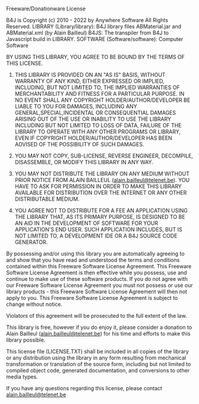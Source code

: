 Freeware/Donationware License

B4J is Copyright (c) 2010 - 2022 by Anywhere Software All Rights Reserved.
LIBRARY (Library/library): B4J library files ABMaterial.jar and ABMaterial.xml (by Alain Bailleul)
B4JS: The transpiler from B4J to Javascript build in LIBRARY.
SOFTWARE (Software/software): Computer Software

BY USING THIS LIBRARY, YOU AGREE TO BE BOUND BY THE TERMS OF THIS LICENSE.

1. THIS LIBRARY IS PROVIDED ON AN "AS IS" BASIS, WITHOUT WARRANTY OF ANY KIND, EITHER EXPRESSED OR IMPLIED, INCLUDING, BUT NOT LIMITED TO, THE IMPLIED WARRANTIES OF MERCHANTABILITY AND FITNESS FOR A PARTICULAR PURPOSE. IN NO EVENT SHALL ANY COPYRIGHT HOLDER/AUTHOR/DEVELOPER BE LIABLE TO YOU FOR DAMAGES, INCLUDING ANY GENERAL,SPECIAL,INCIDENTAL OR CONSEQUENTIAL DAMAGES ARISING OUT OF THE USE OR INABILITY TO USE THE LIBRARY INCLUDING BUT NOT LIMITED TO LOSS OF DATA, FAILURE OF THE LIBRARY TO OPERATE WITH ANY OTHER PROGRAMS OR LIBRARY, EVEN IF COPYRIGHT HOLDER/AUTHOR/DEVELOPER HAS BEEN ADVISED OF THE POSSIBILITY OF SUCH DAMAGES.

2. YOU MAY NOT COPY, SUB-LICENSE, REVERSE ENGINEER, DECOMPILE, DISASSEMBLE, OR MODIFY THIS LIBRARY IN ANY WAY.

3. YOU MAY NOT DISTRIBUTE THE LIBRARY ON ANY MEDIUM WITHOUT PRIOR NOTICE FROM ALAIN BAILLEUL (alain.bailleul@telenet.be). YOU HAVE TO ASK FOR PERMISSION IN ORDER TO MAKE THIS LIBRARY AVAILABLE FOR DISTRIBUTION OVER THE INTERNET OR ANY OTHER DISTRIBUTABLE MEDIUM.

4. YOU AGREE NOT TO DISTRIBUTE FOR A FEE AN APPLICATION USING THE LIBRARY THAT, AS ITS PRIMARY PURPOSE, IS DESIGNED TO BE AN AID IN THE DEVELOPMENT OF SOFTWARE FOR YOUR APPLICATION'S END USER. SUCH APPLICATION INCLUDES, BUT IS NOT LIMITED TO, A DEVELOPMENT IDE OR A B4J SOURCE CODE GENERATOR.

By possessing and/or using this library you are automatically agreeing to and show that you have read and understood the terms and conditions contained within this Freeware Software License Agreement. This Freeware Software License Agreement is then effective while you possess, use and continue to make use of these software products. If you do not agree with our Freeware Software License Agreement you must not possess or use our library products - this Freeware Software License Agreement will then not apply to you. This Freeware Software License Agreement is subject to change without notice.

Violators of this agreement will be prosecuted to the full extent of the law.

This library is free, however if you do enjoy it, please consider a donation to Alain Bailleul (alain.bailleul@telenet.be) for his time and efforts to make this library possible.

This license file (LICENSE.TXT) shall be included in all copies of the library or any distribution using the library in any form resulting from mechanical transformation or translation of the source form, including but not limited to compiled object code, generated documentation, and conversions to other media types. 

If you have any questions regarding this license, please contact alain.bailleul@telenet.be
